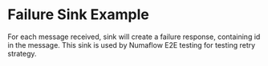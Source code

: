 # Failure Sink Example

For each message received, sink will create a failure response, containing id in the message.
This sink is used by Numaflow E2E testing for testing retry strategy.
